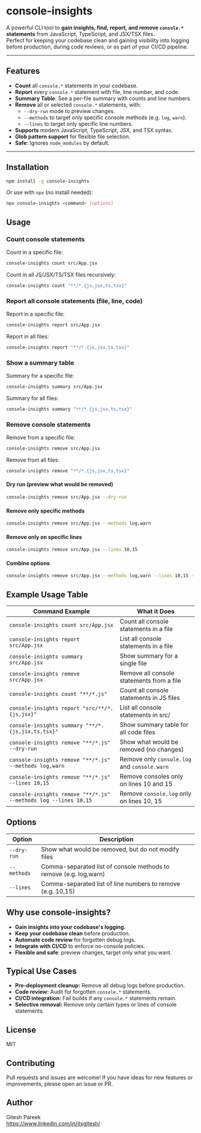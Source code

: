 # console-insights

A powerful CLI tool to **gain insights, find, report, and remove `console.*` statements** from JavaScript, TypeScript, and JSX/TSX files.  
Perfect for keeping your codebase clean and gaining visibility into logging before production, during code reviews, or as part of your CI/CD pipeline.

---

## Features

- **Count** all `console.*` statements in your codebase.
- **Report** every `console.*` statement with file, line number, and code.
- **Summary Table**: See a per-file summary with counts and line numbers.
- **Remove** all or selected `console.*` statements, with:
  - `--dry-run` mode to preview changes.
  - `--methods` to target only specific console methods (e.g. `log`, `warn`).
  - `--lines` to target only specific line numbers.
- **Supports** modern JavaScript, TypeScript, JSX, and TSX syntax.
- **Glob pattern support** for flexible file selection.
- **Safe**: Ignores `node_modules` by default.

---

## Installation
```sh
npm install -g console-insights
```
Or use with `npx` (no install needed):

```sh
npx console-insights <command> [options]
```

## Usage

### Count console statements

Count in a specific file:
```sh
console-insights count src/App.jsx
```

Count in all JS/JSX/TS/TSX files recursively:
```sh
console-insights count "**/*.{js,jsx,ts,tsx}"
```

### Report all console statements (file, line, code)

Report in a specific file:
```sh
console-insights report src/App.jsx
```

Report in all files:
```sh
console-insights report "**/*.{js,jsx,ts,tsx}"
```

### Show a summary table

Summary for a specific file:
```sh
console-insights summary src/App.jsx
```

Summary for all files:
```sh
console-insights summary "**/*.{js,jsx,ts,tsx}"
```

### Remove console statements

Remove from a specific file:
```sh
console-insights remove src/App.jsx
```

Remove from all files:
```sh
console-insights remove "**/*.{js,jsx,ts,tsx}"
```

#### Dry run (preview what would be removed)

```sh
console-insights remove src/App.jsx --dry-run
```

#### Remove only specific methods

```sh
console-insights remove src/App.jsx --methods log,warn
```

#### Remove only on specific lines

```sh
console-insights remove src/App.jsx --lines 10,15
```

#### Combine options

```sh
console-insights remove src/App.jsx --methods log,warn --lines 10,15 --dry-run
```

## Example Usage Table

| Command Example                                                      | What it Does                                 |
|--------------------------------------------------------------------- |----------------------------------------------|
| `console-insights count src/App.jsx`                                  | Count all console statements in a file       |
| `console-insights report src/App.jsx`                                 | List all console statements in a file        |
| `console-insights summary src/App.jsx`                                | Show summary for a single file               |
| `console-insights remove src/App.jsx`                                 | Remove all console statements from a file    |
| `console-insights count "**/*.js"`                                    | Count all console statements in JS files     |
| `console-insights report "src/**/*.{js,jsx}"`                         | List all console statements in src/          |
| `console-insights summary "**/*.{js,jsx,ts,tsx}"`                     | Show summary table for all code files        |
| `console-insights remove "**/*.js" --dry-run`                         | Show what would be removed (no changes)      |
| `console-insights remove "**/*.js" --methods log,warn`                | Remove only `console.log` and `console.warn` |
| `console-insights remove "**/*.js" --lines 10,15`                     | Remove consoles only on lines 10 and 15      |
| `console-insights remove "**/*.js" --methods log --lines 10,15`       | Remove `console.log` only on lines 10, 15    |

## Options

| Option         | Description                                                      |
|----------------|------------------------------------------------------------------|
| `--dry-run`    | Show what would be removed, but do not modify files              |
| `--methods`    | Comma-separated list of console methods to remove (e.g. log,warn)|
| `--lines`      | Comma-separated list of line numbers to remove (e.g. 10,15)      |

## Why use console-insights?

- **Gain insights into your codebase's logging.**
- **Keep your codebase clean** before production.
- **Automate code review** for forgotten debug logs.
- **Integrate with CI/CD** to enforce no-console policies.
- **Flexible and safe**: preview changes, target only what you want.

## Typical Use Cases

- **Pre-deployment cleanup:** Remove all debug logs before production.
- **Code review:** Audit for forgotten `console.*` statements.
- **CI/CD integration:** Fail builds if any `console.*` statements remain.
- **Selective removal:** Remove only certain types or lines of console statements.

## License

MIT

## Contributing

Pull requests and issues are welcome! If you have ideas for new features or improvements, please open an issue or PR.

## Author

Gitesh Pareek  
https://www.linkedin.com/in/itsgitesh/


